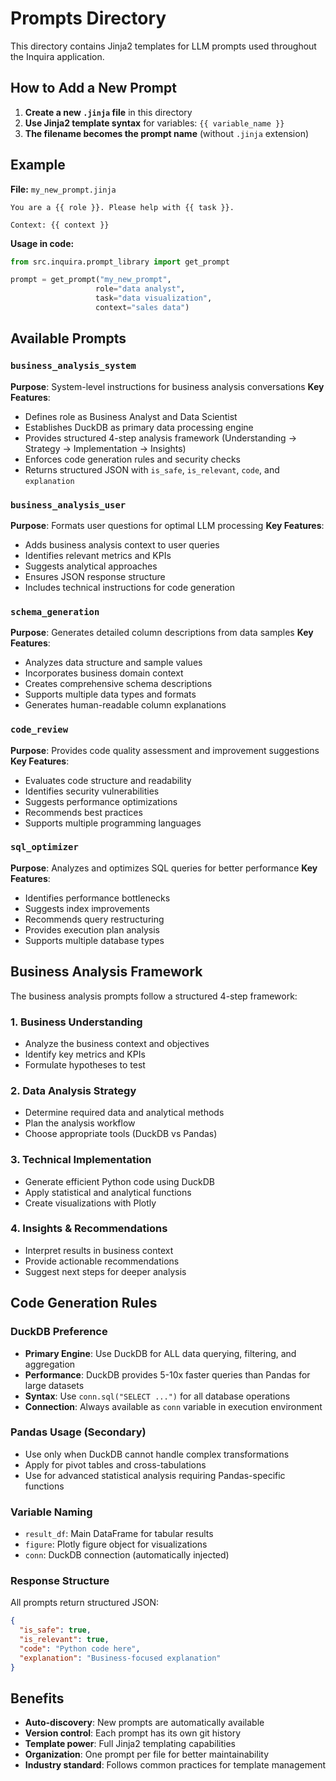 # Prompts Directory

This directory contains Jinja2 templates for LLM prompts used throughout the Inquira application.

## How to Add a New Prompt

1. **Create a new `.jinja` file** in this directory
2. **Use Jinja2 template syntax** for variables: `{{ variable_name }}`
3. **The filename becomes the prompt name** (without `.jinja` extension)

## Example

**File:** `my_new_prompt.jinja`

```jinja
You are a {{ role }}. Please help with {{ task }}.

Context: {{ context }}
```

**Usage in code:**

```python
from src.inquira.prompt_library import get_prompt

prompt = get_prompt("my_new_prompt",
                   role="data analyst",
                   task="data visualization",
                   context="sales data")
```

## Available Prompts

### `business_analysis_system`

**Purpose**: System-level instructions for business analysis conversations
**Key Features**:

- Defines role as Business Analyst and Data Scientist
- Establishes DuckDB as primary data processing engine
- Provides structured 4-step analysis framework (Understanding → Strategy → Implementation → Insights)
- Enforces code generation rules and security checks
- Returns structured JSON with `is_safe`, `is_relevant`, `code`, and `explanation`

### `business_analysis_user`

**Purpose**: Formats user questions for optimal LLM processing
**Key Features**:

- Adds business analysis context to user queries
- Identifies relevant metrics and KPIs
- Suggests analytical approaches
- Ensures JSON response structure
- Includes technical instructions for code generation

### `schema_generation`

**Purpose**: Generates detailed column descriptions from data samples
**Key Features**:

- Analyzes data structure and sample values
- Incorporates business domain context
- Creates comprehensive schema descriptions
- Supports multiple data types and formats
- Generates human-readable column explanations

### `code_review`

**Purpose**: Provides code quality assessment and improvement suggestions
**Key Features**:

- Evaluates code structure and readability
- Identifies security vulnerabilities
- Suggests performance optimizations
- Recommends best practices
- Supports multiple programming languages

### `sql_optimizer`

**Purpose**: Analyzes and optimizes SQL queries for better performance
**Key Features**:

- Identifies performance bottlenecks
- Suggests index improvements
- Recommends query restructuring
- Provides execution plan analysis
- Supports multiple database types

## Business Analysis Framework

The business analysis prompts follow a structured 4-step framework:

### 1. Business Understanding

- Analyze the business context and objectives
- Identify key metrics and KPIs
- Formulate hypotheses to test

### 2. Data Analysis Strategy

- Determine required data and analytical methods
- Plan the analysis workflow
- Choose appropriate tools (DuckDB vs Pandas)

### 3. Technical Implementation

- Generate efficient Python code using DuckDB
- Apply statistical and analytical functions
- Create visualizations with Plotly

### 4. Insights & Recommendations

- Interpret results in business context
- Provide actionable recommendations
- Suggest next steps for deeper analysis

## Code Generation Rules

### DuckDB Preference

- **Primary Engine**: Use DuckDB for ALL data querying, filtering, and aggregation
- **Performance**: DuckDB provides 5-10x faster queries than Pandas for large datasets
- **Syntax**: Use `conn.sql("SELECT ...")` for all database operations
- **Connection**: Always available as `conn` variable in execution environment

### Pandas Usage (Secondary)

- Use only when DuckDB cannot handle complex transformations
- Apply for pivot tables and cross-tabulations
- Use for advanced statistical analysis requiring Pandas-specific functions

### Variable Naming

- `result_df`: Main DataFrame for tabular results
- `figure`: Plotly figure object for visualizations
- `conn`: DuckDB connection (automatically injected)

### Response Structure

All prompts return structured JSON:

```json
{
  "is_safe": true,
  "is_relevant": true,
  "code": "Python code here",
  "explanation": "Business-focused explanation"
}
```

## Benefits

- **Auto-discovery**: New prompts are automatically available
- **Version control**: Each prompt has its own git history
- **Template power**: Full Jinja2 templating capabilities
- **Organization**: One prompt per file for better maintainability
- **Industry standard**: Follows common practices for template management
